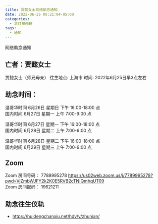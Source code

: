 ```yaml
---
title: 贾懿女士网络助念通知
date: 2022-06-25 00:21:04-05:00
categories:
  - 慧灯禅修班
tags:
  - 通知
---
```

网络助念通知

## 亡者：贾懿女士

贾懿女士（师兄母亲）
往生地点: 上海市
时间: 2022年6月25日早3点左右

## 助念时间：  

温哥华时间 6月26日 星期日 下午 16:00-18:00 点  
国内时间 6月27日 星期一 上午 7:00-9:00 点

温哥华时间 6月27日 星期一 下午 16:00-18:00 点  
国内时间 6月28日 星期二 上午 7:00-9:00 点

温哥华时间 6月28日 星期二 下午 16:00-18:00 点  
国内时间 6月29日 星期三 上午 7:00-9:00 点  

## Zoom

Zoom 房间号码： 7789995278 <https://us02web.zoom.us/j/7789995278?pwd=VjZmbWJFY2k2K0E5RVB2cTNIQmhqUT09>  
Zoom 房间密码： 19621211

## 助念往生仪轨

- <https://huidengchanxiu.net/hdv/v/zhunian/>
